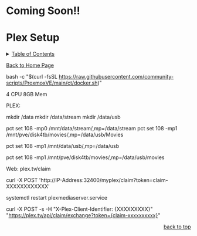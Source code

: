 # Coming Soon!!

<a id="readme_top"></a>
# Plex Setup

<details>
<summary><u>Table of Contents</u></summary>

+ <a href="#Plex">Plex</a>

</details> 

<a href="https://github.com/HomeStudiosDIY/HomeStudiosDIY/blob/main/README.md">Back to Home Page</a>







bash -c "$(curl -fsSL https://raw.githubusercontent.com/community-scripts/ProxmoxVE/main/ct/docker.sh)"



4 CPU
8GB Mem

PLEX:

mkdir /data
mkdir /data/stream
mkdir /data/usb




pct set 108 -mp0 /mnt/data/stream/,mp=/data/stream
pct set 108 -mp1 /mnt/pve/disk4tb/movies/,mp=/data/usb/Movies

pct set 108 -mp1 /mnt/data/usb/,mp=/data/usb


pct set 108 -mp1 /mnt/pve/disk4tb/movies/,mp=/data/usb/movies



Web:   plex.tv/claim

curl -X POST 'http://IP-Address:32400/myplex/claim?token=claim-XXXXXXXXXXXX'

systemctl restart plexmediaserver.service 


curl -X POST -s -H "X-Plex-Client-Identifier: {XXXXXXXXX}" "https://plex.tv/api/claim/exchange?token={claim-xxxxxxxxxx}"




<p align="right"><a href="#readme_top">back to top</a></p>